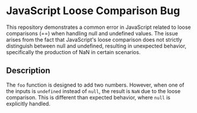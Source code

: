# JavaScript Loose Comparison Bug

This repository demonstrates a common error in JavaScript related to loose comparisons (==) when handling null and undefined values. The issue arises from the fact that JavaScript's loose comparison does not strictly distinguish between null and undefined, resulting in unexpected behavior, specifically the production of NaN in certain scenarios.

## Description

The `foo` function is designed to add two numbers.  However, when one of the inputs is `undefined` instead of `null`, the result is `NaN` due to the loose comparison.  This is different than expected behavior, where `null` is explicitly handled.